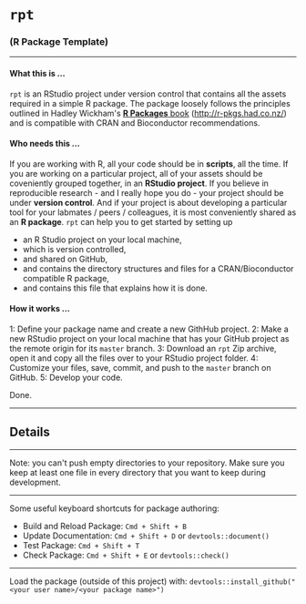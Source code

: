 # ```rpt```

### (**R** **P**ackage **T**emplate)

----

#### What this is ...
```rpt``` is an RStudio project under version control that contains all the assets required in a simple R package. The package loosely follows the principles outlined in Hadley Wickham's [**R Packages** book](http://r-pkgs.had.co.nz/) (<http://r-pkgs.had.co.nz/>) and is compatible with CRAN and Bioconductor recommendations.

#### Who needs this ...
If you are working with R, all your code should be in **scripts**, all the time. If you are working on a particular project, all of your assets should be coveniently grouped together, in an **RStudio project**. If you believe in reproducible research - and I really hope you do - your project should be under **version control**. And if your project is about developing a particular tool for your labmates / peers / colleagues, it is most conveniently shared as an **R package**. ```rpt``` can help
you to get started by setting up

* an R Studio project on your local machine,
* which is version controlled,
* and shared on GitHub,
* and contains the directory structures and files for a CRAN/Bioconductor compatible R package,
* and contains this file that explains how it is done.

#### How it works ...

1: Define your package name and create a new GithHub project.
2: Make a new RStudio project on your local machine that has your GitHub project as the remote origin for its ```master``` branch.
3: Download an ```rpt``` Zip archive, open it and copy all the files over to your RStudio project folder.
4: Customize your files, save, commit, and push to the ```master``` branch on GitHub.
5: Develop your code.

Done.

----

## Details


-----------------------------------------------

Note: you can't push empty directories to your repository. Make sure you keep
at least one file in every directory that you want to keep during development.
 
-----------------------------------------------

Some useful keyboard shortcuts for package authoring:

* Build and Reload Package:  `Cmd + Shift + B`
* Update Documentation:      `Cmd + Shift + D` or `devtools::document()`
* Test Package:              `Cmd + Shift + T`
* Check Package:             `Cmd + Shift + E` or `devtools::check()`

-----------------------------------------------


Load the package (outside of this project) with:
    `devtools::install_github("<your user name>/<your package name>")`


